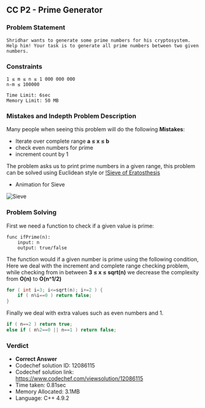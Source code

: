 ## CC P2 - Prime Generator

### Problem Statement

```
Shridhar wants to generate some prime numbers for his cryptosystem. Help him! Your task is to generate all prime numbers between two given numbers.
```

### Constraints

```
1 ≤ m ≤ n ≤ 1 000 000 000
n-m ≤ 100000

Time Limit: 6sec
Memory Limit: 50 MB
```

### Mistakes and Indepth Problem Description

Many people when seeing this problem will do the following **Mistakes**: 

- Iterate over complete range **a ≤ x ≤ b**
- check even numbers for prime
- increment count by 1

The problem asks us to print prime numbers in a given range, this problem can be solved using Euclidean style or [!Sieve of Eratosthesis](https://en.wikipedia.org/wiki/Sieve_of_Eratosthenes)

- Animation for Sieve

![Sieve](https://upload.wikimedia.org/wikipedia/commons/b/b9/Sieve_of_Eratosthenes_animation.gif)

### Problem Solving

First we need a function to check if a given value is prime:

```
func ifPrime(n): 
    input: n
    output: true/false
```

The function would if a given number is prime using the following condition, Here we deal with the increment and complete range checking problem, while checking from in between **3 ≤ x ≤ sqrt(n)** we decrease the complexity from **O(n)** to **O(n^1/2)**


```C++
for ( int i=3; i<=sqrt(n); i+=2 ) {
    if ( n%i==0 ) return false;
}
```

Finally we deal with extra values such as even numbers and 1.

```C++
if ( n==2 ) return true;
else if ( n%2==0 || n==1 ) return false;
```

### Verdict

- **Correct Answer**
- Codechef solution ID: 12086115
- Codechef solution link: https://www.codechef.com/viewsolution/12086115
- Time taken: 0.81sec
- Memory Allocated: 3.1MB
- Language: C++ 4.9.2
